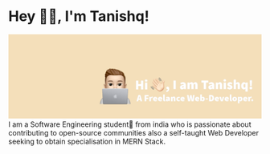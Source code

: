 # Hey 👋🏻, I'm Tanishq!

<img src="Untitled Design (5).png" alt="profile">
<br>
I am a Software Engineering student🚀 from india who is passionate about contributing to open-source communities also a self-taught Web Developer seeking to obtain specialisation in MERN Stack.
